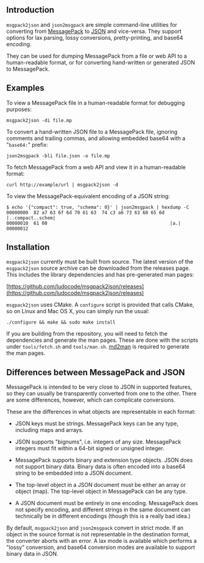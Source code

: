 
## Introduction

`msgpack2json` and `json2msgpack` are simple command-line utilities for converting from [MessagePack](http://msgpack.org/) to [JSON](http://json.org/) and vice-versa. They support options for lax parsing, lossy conversions, pretty-printing, and base64 encoding.

They can be used for dumping MessagePack from a file or web API to a human-readable format, or for converting hand-written or generated JSON to MessagePack.

## Examples

To view a MessagePack file in a human-readable format for debugging purposes:

    msgpack2json -di file.mp

To convert a hand-written JSON file to a MessagePack file, ignoring comments and trailing commas, and allowing embedded base64 with a "`base64:`" prefix:

    json2msgpack -bli file.json -o file.mp

To fetch MessagePack from a web API and view it in a human-readable format:

    curl http://example/url | msgpack2json -d

To view the MessagePack-equivalent encoding of a JSON string:

    $ echo '{"compact": true, "schema": 0}' | json2msgpack | hexdump -C
    00000000  82 a7 63 6f 6d 70 61 63  74 c3 a6 73 63 68 65 6d  |..compact..schem|
    00000010  61 00                                             |a.|
    00000012

## Installation

`msgpack2json` currently must be built from source. The latest version of the `msgpack2json` source archive can be downloaded from the releases page. This includes the library dependencies and has pre-generated man pages:

[https://github.com/ludocode/msgpack2json/releases](https://github.com/ludocode/msgpack2json/releases)

`msgpack2json` uses CMake. A `configure` script is provided that calls CMake, so on Linux and Mac OS X, you can simply run the usual:

    ./configure && make && sudo make install

If you are building from the repository, you will need to fetch the dependencies and generate the man pages. These are done with the scripts under `tools/fetch.sh` and `tools/man.sh`. [md2man](https://github.com/sunaku/md2man) is required to generate the man pages.

## Differences between MessagePack and JSON

MessagePack is intended to be very close to JSON in supported features, so they can usually be transparently converted from one to the other. There are some differences, however, which can complicate conversions.

These are the differences in what objects are representable in each format:

- JSON keys must be strings. MessagePack keys can be any type, including maps and arrays.

- JSON supports "bignums", i.e. integers of any size. MessagePack integers must fit within a 64-bit signed or unsigned integer.

- MessagePack supports binary and extension type objects. JSON does not support binary data. Binary data is often encoded into a base64 string to be embedded into a JSON document.

- The top-level object in a JSON document must be either an array or object (map). The top-level object in MessagePack can be any type.

- A JSON document must be entirely in one encoding. MessagePack does not specify encoding, and different strings in the same document can technically be in different encodings (though this is a really bad idea.)

By default, `msgpack2json` and `json2msgpack` convert in strict mode. If an object in the source format is not representable in the destination format, the converter aborts with an error. A lax mode is available which performs a "lossy" conversion, and base64 conversion modes are available to support binary data in JSON.
